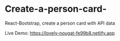 # Create-a-person-card-
React-Bootstrap, create a person card with API data

Live Demo: https://lovely-nougat-fe99b8.netlify.app
